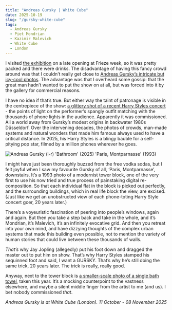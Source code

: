 ```yaml
---
title: "Andreas Gursky | White Cube"
date: 2025-10-19
slug: "/gursky-white-cube"
tags:
  - Andreas Gursky
  - Piet Mondrian
  - Kazimir Malevich
  - White Cube
  - London
---
```


I visited [the exhibition](https://www.notion.so/2025-10-19-gursky-white-cube-290a2e997bd280f8ac86ddc4bb248b51?pvs=21) on a late opening at Frieze week, so it was pretty packed and there were drinks. The disadvantage of having this fancy crowd around was that I couldn’t really get close to [Andreas Gursky’s intricate but icy-cool photos](https://artangled.com/tags/andreas-gursky/). The advantage was that I overheard some gossip: that the great man hadn’t wanted to put the show on at all, but was forced into it by the gallery for commercial reasons.

I have no idea if that’s true. But either way the taint of patronage is visible in the centrepiece of the show: [a glittery shot of a recent Harry Styles concert](https://www.whitecube.com/artworks/harry-styles?origin=andreas-gursky-masons-yard-2025) - the points of light on the performer’s spangly outfit matching with the thousands of phone lights in the audience. Apparently it was commissioned. All a world away from Gursky’s modest origins in backwater 1980s Düsseldorf. Over the intervening decades, the photos of crowds, man-made systems and natural wonders that made him famous always used to have a critical distance. In 2025, his Harry Styles is a blingy bauble for a self-pitying pop star, filmed by a million phones wherever he goes.

![Andreas Gursky (l-r) 'Bathroom' (2025) 'Paris, Montparnasse' (1993)](/gursky-white-cube-1.jpeg)

I might have just been thoroughly buzzed from the free vodka sodas, but I felt joyful when I saw my favourite Gursky of all, ‘Paris, Montparnasse’, downstairs. It’s a 1993 photo of a modernist tower block, one of the very first to use his now tried and true process of painstaking digital re-composition. So that each individual flat in the block is picked out perfectly, and the surrounding buildings, which in real life block the view, are excised. (Just like we get an unobstructed view of each phone-toting Harry Style concert goer, 20 years later.)

There’s a voyeuristic fascination of peering into people’s windows, again and again. But then you take a step back and take in the whole, and it’s Mondrian, it’s Malevich, it’s an infinitely evocative grid. And then you retreat into your _own_ mind, and have dizzying thoughts of the complex urban systems that made this building even possible, not to mention the variety of human stories that could live between these thousands of walls.

_That’s_ why Jay Jopling (allegedly) put his foot down and dragged the master out to put him on show. That’s why Harry Styles stamped his sequinned foot and said, I want a GURSKY. That’s why he’s still doing the same trick, 20 years later. The trick is really, really good.

Anyway, next to the tower block is [a smaller-scale photo of a single bath towel](https://www.whitecube.com/artworks/bathroom?origin=andreas-gursky-masons-yard-2025), taken this year. It’s a mocking counterpoint to the vastness elsewhere, and maybe a silent middle finger from the artist to me (and us). I bet nobody commissioned _that_.

_Andreas Gursky is at White Cube (London). 11 October - 08 November 2025_
